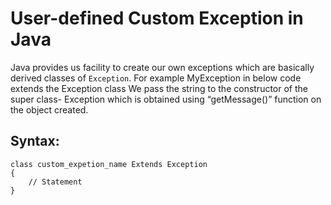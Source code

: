 # User-defined Custom Exception in Java

Java provides us facility to create our own exceptions which are basically derived classes of `Exception`. For example MyException in below code extends the Exception class
We pass the string to the constructor of the super class- Exception which is obtained using “getMessage()” function on the object created.

## Syntax:

	class custom_expetion_name Extends Exception
	{
		// Statement
	}